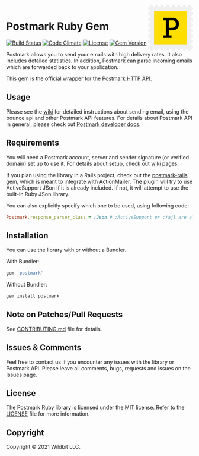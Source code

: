 <a href="https://postmarkapp.com">
    <img src="postmark.png" alt="Postmark Logo" title="Postmark" width="120" height="120" align="right">
</a>

# Postmark Ruby Gem
[![Build Status](https://circleci.com/gh/wildbit/postmark-gem.svg?style=shield)](https://circleci.com/gh/wildbit/postmark-gem)
[![Code Climate](https://codeclimate.com/github/wildbit/postmark-gem/badges/gpa.svg)](https://codeclimate.com/github/wildbit/postmark-gem)
[![License](http://img.shields.io/badge/license-MIT-blue.svg?style=flat)](http://www.opensource.org/licenses/MIT)
[![Gem Version](https://badge.fury.io/rb/postmark.svg)](https://badge.fury.io/rb/postmark)

Postmark allows you to send your emails with high delivery rates. It also includes detailed statistics. In addition, Postmark can parse incoming emails which are forwarded back to your application.

This gem is the official wrapper for the [Postmark HTTP API](http://postmarkapp.com). 

## Usage

Please see the [wiki](https://github.com/wildbit/postmark-gem/wiki) for detailed instructions about sending email, using the bounce api and other Postmark API features.
For details about Postmark API in general, please check out [Postmark developer docs](https://postmarkapp.com/developer).

## Requirements

You will need a Postmark account, server and sender signature (or verified domain) set up to use it. For details about setup, check out [wiki pages](https://github.com/wildbit/postmark-gem/wiki/Getting-Started).

If you plan using the library in a Rails project, check out the [postmark-rails](https://github.com/wildbit/postmark-rails/) gem, which
is meant to integrate with ActionMailer. The plugin will try to use ActiveSupport JSon if it is already included. If not,
it will attempt to use the built-in Ruby JSon library.

You can also explicitly specify which one to be used, using following code:

``` ruby
Postmark.response_parser_class = :Json # :ActiveSupport or :Yajl are also supported.
```

## Installation

You can use the library with or without a Bundler.

With Bundler:

``` ruby
gem 'postmark'
```

Without Bundler:

``` bash
gem install postmark
```

## Note on Patches/Pull Requests

See [CONTRIBUTING.md](CONTRIBUTING.md) file for details.

## Issues & Comments

Feel free to contact us if you encounter any issues with the library or Postmark API. 
Please leave all comments, bugs, requests and issues on the Issues page.  

## License

The Postmark Ruby library is licensed under the [MIT](http://www.opensource.org/licenses/mit-license.php) license. 
Refer to the [LICENSE](https://github.com/wildbit/postmark-gem/blob/master/LICENSE) file for more information.

## Copyright

Copyright © 2021 Wildbit LLC.
